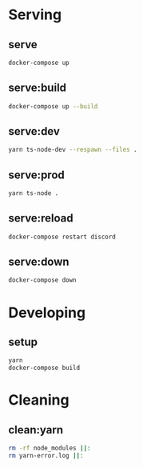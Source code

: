 # Serving

## serve

```bash
docker-compose up
```

## serve:build

```bash
docker-compose up --build
```

## serve:dev

```bash
yarn ts-node-dev --respawn --files .
```

## serve:prod

```bash
yarn ts-node .
```

## serve:reload

```bash
docker-compose restart discord
```

## serve:down

```bash
docker-compose down
```


# Developing

## setup

```bash
yarn
docker-compose build
```

# Cleaning

## clean:yarn

```bash
rm -rf node_modules ||:
rm yarn-error.log ||:
```
